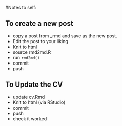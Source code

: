 #Notes to self:


To create a new post
--------------------

- copy a post from _rmd and save as the new post.
- Edit the post to your liking
- Knit to html
- source rmd2md.R
- run `rmd2md()`
- commit
- push


To Update the CV
----------------
- update cv.Rmd
- Knit to html (via RStudio)
- commit
- push
- check it worked